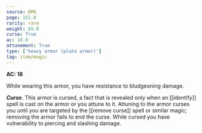 ```yaml
---
source: DMG
page: 152.0
rarity: rare
weight: 65.0
curse: True
ac: 18.0
attunement: True
type: ['heavy armor (plate armor)']
tag: item/magic
---
```


**AC: 18**

While wearing this armor, you have resistance to bludgeoning damage.

**_Curse_**. This armor is cursed, a fact that is revealed only when an [[identify]] spell is cast on the armor or you attune to it. Attuning to the armor curses you until you are targeted by the [[remove curse]] spell or similar magic; removing the armor fails to end the curse. While cursed you have vulnerability to piercing and slashing damage.


